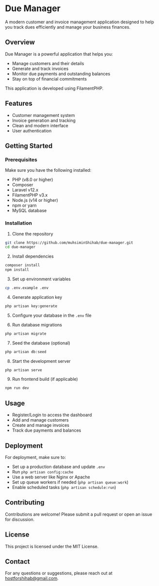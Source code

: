 # Due Manager

A modern customer and invoice management application designed to help you track dues efficiently and manage your business finances.

## Overview

Due Manager is a powerful application that helps you:
- Manage customers and their details
- Generate and track invoices
- Monitor due payments and outstanding balances
- Stay on top of financial commitments

This application is developed using FilamentPHP.

## Features

- Customer management system
- Invoice generation and tracking
- Clean and modern interface
- User authentication

## Getting Started

### Prerequisites

Make sure you have the following installed:

- PHP (v8.0 or higher)
- Composer
- Laravel v12.x
- FilamentPHP v3.x
- Node.js (v14 or higher)
- npm or yarn
- MySQL database

### Installation

1. Clone the repository
```bash
git clone https://github.com/muhsiminShihab/due-manager.git
cd due-manager
```

2. Install dependencies
```bash
composer install
npm install
```

3. Set up environment variables
```bash
cp .env.example .env
```

4. Generate application key
```bash
php artisan key:generate
```

5. Configure your database in the `.env` file

6. Run database migrations
```bash
php artisan migrate
```

7. Seed the database (optional)
```bash
php artisan db:seed
```

8. Start the development server
```bash
php artisan serve
```

9. Run frontend build (if applicable)
```bash
npm run dev
```

## Usage

- Register/Login to access the dashboard
- Add and manage customers
- Create and manage invoices
- Track due payments and balances

## Deployment

For deployment, make sure to:

- Set up a production database and update `.env`
- Run `php artisan config:cache`
- Use a web server like Nginx or Apache
- Set up queue workers if needed (`php artisan queue:work`)
- Enable scheduled tasks (`php artisan schedule:run`)

## Contributing

Contributions are welcome! Please submit a pull request or open an issue for discussion.

## License

This project is licensed under the MIT License.

## Contact

For any questions or suggestions, please reach out at [hostforshihab@gmail.com](mailto:hostforshihab@gmail.com).

